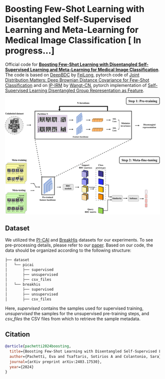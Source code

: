 

# Boosting Few-Shot Learning with Disentangled Self-Supervised Learning and Meta-Learning for Medical Image Classification [ In progress...] 
Official code for [**Boosting Few-Shot Learning with Disentangled Self-Supervised Learning and Meta-Learning for Medical Image Classification**](https://arxiv.org/abs/2403.17530). The code is based on [DeepBDC](https://github.com/Fei-Long121/DeepBDC) by [FeiLong](https://github.com/Fei-Long121), pytorch code of [Joint Distribution Matters: Deep Brownian Distance Covariance for Few-Shot Classification](https://openaccess.thecvf.com/content/CVPR2022/papers/Xie_Joint_Distribution_Matters_Deep_Brownian_Distance_Covariance_for_Few-Shot_Classification_CVPR_2022_paper.pdf) and on [IP-IRM](https://github.com/Wangt-CN/IP-IRM) by [Wangt-CN](https://github.com/Wangt-CN), pytorch implementation of [Self-Supervised Learning Disentangled Group Representation as Feature](https://proceedings.neurips.cc/paper/2021/file/97416ac0f58056947e2eb5d5d253d4f2-Paper.pdf).

![boosting_fsl](./img/boosting_fsl.png)

## Dataset
We utilized the [PI-CAI](https://zenodo.org/records/6517398) and [BreakHis](https://web.inf.ufpr.br/vri/databases/breast-cancer-histopathological-database-breakhis/) datasets for our experiments. To see pre-processing details, please refer to our [paper](https://arxiv.org/abs/2403.17530).
Based on our code, the data should be organized according to the following structure:
```
├── dataset
│   └── picai
│       ├── supervised                            
│       ├── unsupervised
│       ├── csv_files
│   └── breakhis
│       ├── supervised                            
│       ├── unsupervised
│       ├── csv_files

```
Here, *supervised* contains the samples used for supervised training, *unsupervised* the samples for the unsupervised pre-training steps, and *csv_files* the CSV files from which to retrieve the sample metadata.
## Citation

```bibtex
@article{pachetti2024boosting,
  title={Boosting Few-Shot Learning with Disentangled Self-Supervised Learning and Meta-Learning for Medical Image Classification},
  author={Pachetti, Eva and Tsaftaris, Sotirios A and Colantonio, Sara},
  journal={arXiv preprint arXiv:2403.17530},
  year={2024}
}
```
